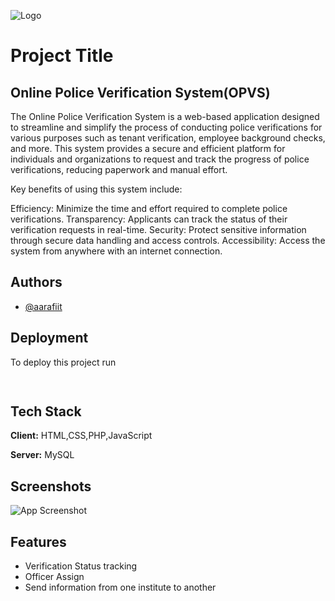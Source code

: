 
![Logo](https://drive.google.com/file/d/16uMY8vyPcpJ-prubZleL3Vt6eG7-xnzF/view?usp=drive_link)


# Project Title




## Online Police Verification System(OPVS)

The Online Police Verification System is a web-based application designed to streamline and simplify the process of conducting police verifications for various purposes such as tenant verification, employee background checks, and more. This system provides a secure and efficient platform for individuals and organizations to request and track the progress of police verifications, reducing paperwork and manual effort.

Key benefits of using this system include:

Efficiency: Minimize the time and effort required to complete police verifications.
Transparency: Applicants can track the status of their verification requests in real-time.
Security: Protect sensitive information through secure data handling and access controls.
Accessibility: Access the system from anywhere with an internet connection.


## Authors

- [@aarafiit](https://www.github.com/aarafiit)


## Deployment

To deploy this project run

```bash
  
```


## Tech Stack

**Client:** HTML,CSS,PHP,JavaScript

**Server:** MySQL


## Screenshots

![App Screenshot](https://via.placeholder.com/468x300?text=App+Screenshot+Here)


## Features

- Verification Status tracking
- Officer Assign
- Send information from one institute to another


